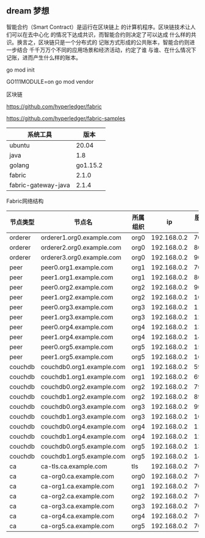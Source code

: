 
## dream 梦想

智能合约（Smart Contract）是运行在区块链上 的计算机程序。区块链技术让人们可以在去中心化 的情况下达成共识，而智能合约则决定了可以达成 什么样的共识。换言之，区块链只是一个分布式的 记账方式形成的公共账本，智能合约则进一步结合 千千万万个不同的应用场景和经济活动，约定了谁 与谁、在什么情况下记账，进而产生什么样的账本。


go mod init

GO111MODULE=on go mod vendor

区块链

https://github.com/hyperledger/fabric

https://github.com/hyperledger/fabric-samples

|  **系统工具** | **版本**     | 
| -------------|-------------|
| ubuntu       |20.04        | 
| java         |1.8          | 
| golang       |go1.15.2     |
| fabric       |2.1.0        |
| fabric-gateway-java |2.1.4 |


Fabric网络结构

|  **节点类型** | **节点名**      |  **所属组织** | **ip**     |  **服务端口** | 
| -------------|-------------| -------------|-------------| -------------|
| orderer	   |orderer1.org0.example.com	|org0   |192.168.0.2	|7050
| orderer	   |orderer2.org0.example.com	|org0   |192.168.0.2	|8050
| orderer	   |orderer3.org0.example.com	|org0   |192.168.0.2	|9050
| peer	       |peer0.org1.example.com	|org1	|192.168.0.2	|7051
| peer	       |peer1.org1.example.com	|org1	|192.168.0.2	|8051
| peer	       |peer0.org2.example.com	|org2	|192.168.0.2	|9051
| peer	       |peer1.org2.example.com	|org2	|192.168.0.2	|10051
| peer	       |peer0.org3.example.com	|org3	|192.168.0.2	|11051
| peer	       |peer1.org3.example.com	|org3	|192.168.0.2	|12051
| peer	       |peer0.org4.example.com	|org4	|192.168.0.2	|13051
| peer	       |peer1.org4.example.com	|org4	|192.168.0.2	|14051
| peer	       |peer0.org5.example.com	|org5	|192.168.0.2	|15051
| peer	       |peer1.org5.example.com	|org5	|192.168.0.2	|16051
| couchdb	   |couchdb0.org1.example.com	|org1	|192.168.0.2	|5984
| couchdb	   |couchdb1.org1.example.com	|org1	|192.168.0.2	|6984
| couchdb	   |couchdb0.org2.example.com	|org2	|192.168.0.2	|7984
| couchdb	   |couchdb1.org2.example.com	|org2	|192.168.0.2	|8984
| couchdb	   |couchdb0.org3.example.com	|org3	|192.168.0.2	|9984
| couchdb	   |couchdb1.org3.example.com	|org3	|192.168.0.2	|10984
| couchdb	   |couchdb0.org4.example.com	|org4	|192.168.0.2	|11984
| couchdb	   |couchdb1.org4.example.com	|org4	|192.168.0.2	|12984
| couchdb	   |couchdb0.org5.example.com	|org5	|192.168.0.2	|13984
| couchdb	   |couchdb1.org5.example.com	|org5	|192.168.0.2	|14984
| ca	       |ca-tls.ca.example.com	|tls	|192.168.0.2	|7052
| ca	       |ca-org0.ca.example.com	|org0	|192.168.0.2	|7053
| ca	       |ca-org1.ca.example.com	|org1	|192.168.0.2	|7054
| ca	       |ca-org2.ca.example.com	|org2	|192.168.0.2	|7055
| ca	       |ca-org3.ca.example.com	|org3	|192.168.0.2	|7056
| ca	       |ca-org4.ca.example.com	|org4	|192.168.0.2	|7057
| ca	       |ca-org5.ca.example.com	|org5	|192.168.0.2	|7058